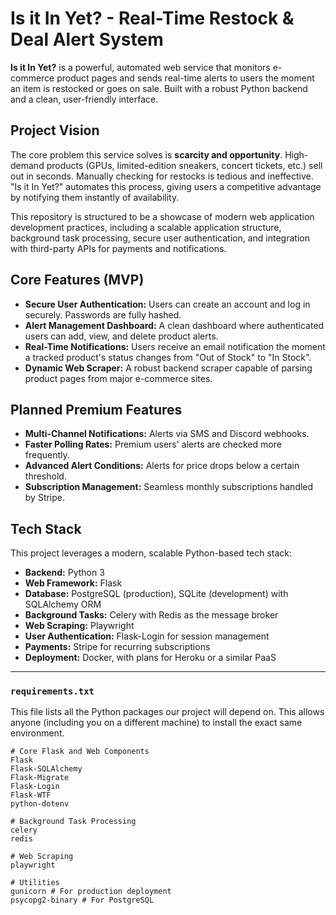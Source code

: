 # Is it In Yet? - Real-Time Restock & Deal Alert System

**Is it In Yet?** is a powerful, automated web service that monitors e-commerce product pages and sends real-time alerts to users the moment an item is restocked or goes on sale. Built with a robust Python backend and a clean, user-friendly interface.
## Project Vision

The core problem this service solves is **scarcity and opportunity**. High-demand products (GPUs, limited-edition sneakers, concert tickets, etc.) sell out in seconds. Manually checking for restocks is tedious and ineffective. "Is it In Yet?" automates this process, giving users a competitive advantage by notifying them instantly of availability.

This repository is structured to be a showcase of modern web application development practices, including a scalable application structure, background task processing, secure user authentication, and integration with third-party APIs for payments and notifications.

## Core Features (MVP)

* **Secure User Authentication:** Users can create an account and log in securely. Passwords are fully hashed.
* **Alert Management Dashboard:** A clean dashboard where authenticated users can add, view, and delete product alerts.
* **Real-Time Notifications:** Users receive an email notification the moment a tracked product's status changes from "Out of Stock" to "In Stock".
* **Dynamic Web Scraper:** A robust backend scraper capable of parsing product pages from major e-commerce sites.

## Planned Premium Features

* **Multi-Channel Notifications:** Alerts via SMS and Discord webhooks.
* **Faster Polling Rates:** Premium users' alerts are checked more frequently.
* **Advanced Alert Conditions:** Alerts for price drops below a certain threshold.
* **Subscription Management:** Seamless monthly subscriptions handled by Stripe.

## Tech Stack

This project leverages a modern, scalable Python-based tech stack:

* **Backend:** Python 3
* **Web Framework:** Flask
* **Database:** PostgreSQL (production), SQLite (development) with SQLAlchemy ORM
* **Background Tasks:** Celery with Redis as the message broker
* **Web Scraping:** Playwright
* **User Authentication:** Flask-Login for session management
* **Payments:** Stripe for recurring subscriptions
* **Deployment:** Docker, with plans for Heroku or a similar PaaS

---

### `requirements.txt`

This file lists all the Python packages our project will depend on. This allows anyone (including you on a different machine) to install the exact same environment.

```text
# Core Flask and Web Components
Flask
Flask-SQLAlchemy
Flask-Migrate
Flask-Login
Flask-WTF
python-dotenv

# Background Task Processing
celery
redis

# Web Scraping
playwright

# Utilities
gunicorn # For production deployment
psycopg2-binary # For PostgreSQL
